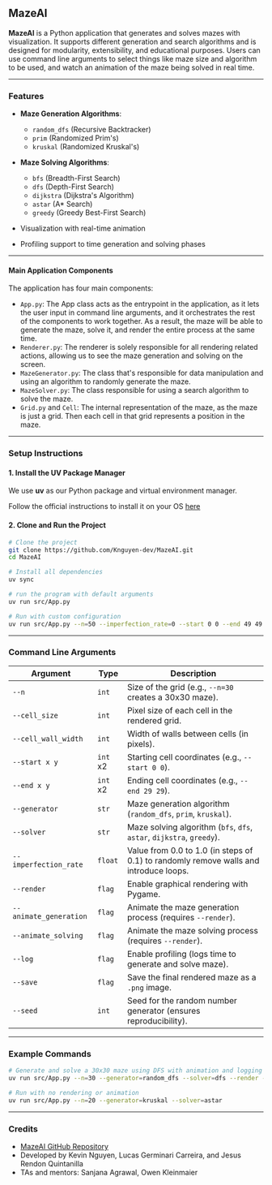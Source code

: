 ## MazeAI

**MazeAI** is a Python application that generates and solves mazes with visualization. It supports different generation and search algorithms and is designed for modularity, extensibility, and educational purposes. Users can use command line arguments to select things like maze size and algorithm to be used, and watch an animation of the maze being solved in real time.

---

### Features

- **Maze Generation Algorithms**:
  - `random_dfs` (Recursive Backtracker)
  - `prim` (Randomized Prim's)
  - `kruskal` (Randomized Kruskal's)

- **Maze Solving Algorithms**:
  - `bfs` (Breadth-First Search)
  - `dfs` (Depth-First Search)
  - `dijkstra` (Dijkstra's Algorithm)
  - `astar` (A* Search)
  - `greedy` (Greedy Best-First Search)

- Visualization with real-time animation
- Profiling support to time generation and solving phases

---
#### Main Application Components
The application has four main components:
- `App.py`: The App class acts as the entrypoint in the application, as it lets the user input in command line arguments, and it orchestrates the rest of the components to work together. As a result, the maze will be able to generate the maze, solve it, and render the entire process at the same time.
- `Renderer.py`: The renderer is solely responsible for all rendering related actions, allowing us to see the maze generation and solving on the screen.
- `MazeGenerator.py`: The class that's responsible for data manipulation and using an algorithm to randomly generate the maze.
- `MazeSolver.py`: The class responsible for using a search algorithm to solve the maze.
- `Grid.py` and `Cell`: The internal representation of the maze, as the maze is just a grid. Then each cell in that grid represents a position in the maze. 


---

### Setup Instructions

#### 1. Install the UV Package Manager

We use **uv** as our Python package and virtual environment manager.

Follow the official instructions to install it on your OS [here](https://docs.astral.sh/uv/getting-started/installation/)

#### 2. Clone and Run the Project

```bash
# Clone the project
git clone https://github.com/Knguyen-dev/MazeAI.git
cd MazeAI

# Install all dependencies
uv sync

# run the program with default arguments
uv run src/App.py

# Run with custom configuration
uv run src/App.py --n=50 --imperfection_rate=0 --start 0 0 --end 49 49 --render --animate_generation --animate_solving --cell_size=8 --generator=prim --solver=bfs
```

---

### Command Line Arguments

| Argument                  | Type     | Description |
|---------------------------|----------|-------------|
| `--n`                     | `int`    | Size of the grid (e.g., `--n=30` creates a 30x30 maze). |
| `--cell_size`             | `int`    | Pixel size of each cell in the rendered grid. |
| `--cell_wall_width`       | `int`    | Width of walls between cells (in pixels). |
| `--start x y`             | `int` x2 | Starting cell coordinates (e.g., `--start 0 0`). |
| `--end x y`               | `int` x2 | Ending cell coordinates (e.g., `--end 29 29`). |
| `--generator`             | `str`    | Maze generation algorithm (`random_dfs`, `prim`, `kruskal`). |
| `--solver`                | `str`    | Maze solving algorithm (`bfs`, `dfs`, `astar`, `dijkstra`, `greedy`). |
| `--imperfection_rate`     | `float`  | Value from 0.0 to 1.0 (in steps of 0.1) to randomly remove walls and introduce loops. |
| `--render`                | `flag`   | Enable graphical rendering with Pygame. |
| `--animate_generation`    | `flag`   | Animate the maze generation process (requires `--render`). |
| `--animate_solving`       | `flag`   | Animate the maze solving process (requires `--render`). |
| `--log`                   | `flag`   | Enable profiling (logs time to generate and solve maze). |
| `--save`                  | `flag`   | Save the final rendered maze as a `.png` image. |
| `--seed`                  | `int`    | Seed for the random number generator (ensures reproducibility). |

---

### Example Commands

```bash
# Generate and solve a 30x30 maze using DFS with animation and logging
uv run src/App.py --n=30 --generator=random_dfs --solver=dfs --render --animate_generation --animate_solving --log

# Run with no rendering or animation
uv run src/App.py --n=20 --generator=kruskal --solver=astar
```

---

### Credits

- [MazeAI GitHub Repository](https://github.com/Knguyen-dev/MazeAI)
- Developed by Kevin Nguyen, Lucas Germinari Carreira, and Jesus Rendon Quintanilla
- TAs and mentors: Sanjana Agrawal, Owen Kleinmaier
